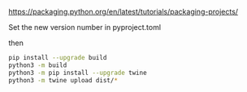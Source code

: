 https://packaging.python.org/en/latest/tutorials/packaging-projects/

Set the new version number in pyproject.toml

then
```bash
pip install --upgrade build
python3 -m build
python3 -m pip install --upgrade twine
python3 -m twine upload dist/*
```


